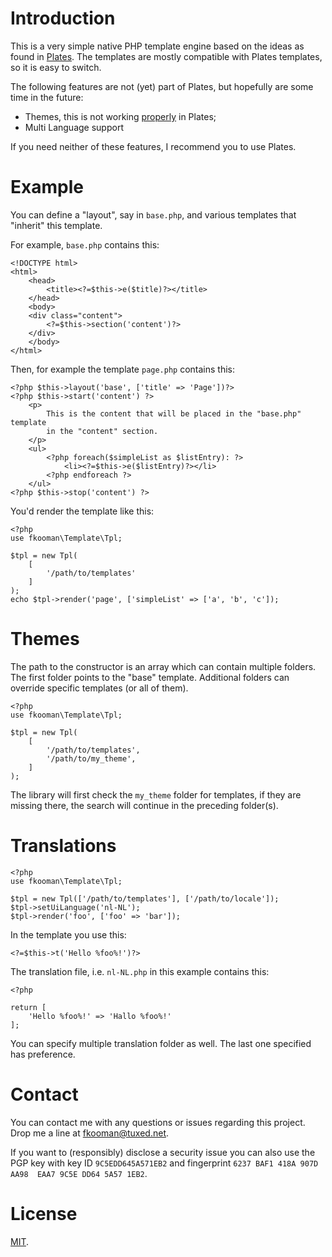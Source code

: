 # Introduction

This is a very simple native PHP template engine based on the ideas as found in 
[Plates](http://platesphp.com/). The templates are mostly compatible with 
Plates templates, so it is easy to switch.

The following features are not (yet) part of Plates, but hopefully are some 
time in the future:

- Themes, this is not working 
  [properly](https://github.com/thephpleague/plates/issues/234) in Plates;
- Multi Language support

If you need neither of these features, I recommend you to use Plates.

# Example

You can define a "layout", say in `base.php`, and various templates that 
"inherit" this template.

For example, `base.php` contains this:

    <!DOCTYPE html>
    <html>
        <head>
            <title><?=$this->e($title)?></title>
        </head>
        <body>
        <div class="content">
            <?=$this->section('content')?>
        </div>
        </body>
    </html>

Then, for example the template `page.php` contains this:

    <?php $this->layout('base', ['title' => 'Page'])?>
    <?php $this->start('content') ?>
        <p>
            This is the content that will be placed in the "base.php" template 
            in the "content" section.
        </p>
        <ul>
            <?php foreach($simpleList as $listEntry): ?>
                <li><?=$this->e($listEntry)?></li>
            <?php endforeach ?>
        </ul>
    <?php $this->stop('content') ?>

You'd render the template like this:

    <?php
    use fkooman\Template\Tpl;

    $tpl = new Tpl(
        [
            '/path/to/templates'
        ]
    );
    echo $tpl->render('page', ['simpleList' => ['a', 'b', 'c']);

# Themes

The path to the constructor is an array which can contain multiple folders. 
The first folder points to the "base" template. Additional folders can 
override specific templates (or all of them).

    <?php
    use fkooman\Template\Tpl;

    $tpl = new Tpl(
        [
            '/path/to/templates',
            '/path/to/my_theme',
        ]
    );

The library will first check the `my_theme` folder for templates, if they are 
missing there, the search will continue in the preceding folder(s).

# Translations

    <?php
    use fkooman\Template\Tpl;

    $tpl = new Tpl(['/path/to/templates'], ['/path/to/locale']);
    $tpl->setUiLanguage('nl-NL');
    $tpl->render('foo', ['foo' => 'bar']);

In the template you use this:

    <?=$this->t('Hello %foo%!')?>

The translation file, i.e. `nl-NL.php` in this example contains this:

    <?php

    return [
        'Hello %foo%!' => 'Hallo %foo%!'
    ];

You can specify multiple translation folder as well. The last one specified 
has preference.

# Contact

You can contact me with any questions or issues regarding this project. Drop
me a line at [fkooman@tuxed.net](mailto:fkooman@tuxed.net).

If you want to (responsibly) disclose a security issue you can also use the
PGP key with key ID `9C5EDD645A571EB2` and fingerprint
`6237 BAF1 418A 907D AA98  EAA7 9C5E DD64 5A57 1EB2`.

# License

[MIT](LICENSE).
